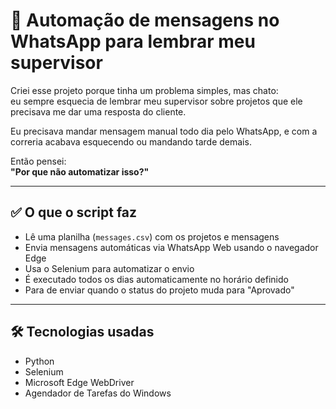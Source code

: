 # 💬 Automação de mensagens no WhatsApp para lembrar meu supervisor

Criei esse projeto porque tinha um problema simples, mas chato:  
eu sempre esquecia de lembrar meu supervisor sobre projetos que ele precisava me dar uma resposta do cliente.

Eu precisava mandar mensagem manual todo dia pelo WhatsApp, e com a correria acabava esquecendo ou mandando tarde demais.

Então pensei:  
**"Por que não automatizar isso?"**

---

## ✅ O que o script faz

- Lê uma planilha (`messages.csv`) com os projetos e mensagens
- Envia mensagens automáticas via WhatsApp Web usando o navegador Edge
- Usa o Selenium para automatizar o envio
- É executado todos os dias automaticamente no horário definido
- Para de enviar quando o status do projeto muda para "Aprovado"

---

## 🛠️ Tecnologias usadas

- Python
- Selenium
- Microsoft Edge WebDriver
- Agendador de Tarefas do Windows

